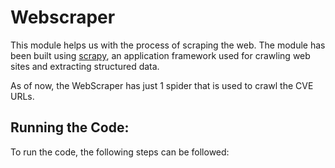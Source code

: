 # Webscraper

This module helps us with the process of scraping the web. The module has been built using [scrapy](https://docs.scrapy.org/en/latest/intro/overview.html#scrapy-at-a-glance), an application framework used for crawling web sites and extracting structured data.

As of now, the WebScraper has just 1 spider that is used to crawl the CVE URLs. 

## Running the Code:
To run the code, the following steps can be followed:



